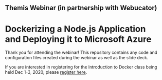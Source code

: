 ## Themis Webinar (in partnership with Webucator)

# Dockerizing a Node.js Application and Deploying it to Microsoft Azure

Thank you for attending the webinar! This repository contains any code and configuration files created during the webinar as well as the slide deck.

If you are interested in registering for the Introduction to Docker class being held Dec 1-3, 2020, please [register here](https://www.themisinc.com/CourseSched?id=DO1044).
